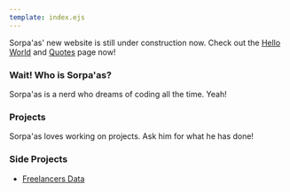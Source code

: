 ```yaml
---
template: index.ejs
---
```


Sorpa'as' new website is still under construction now. Check out the [Hello World](/hello-world) and [Quotes](/quotes) page now!

### Wait! Who is Sorpa'as?

Sorpa'as is a nerd who dreams of coding all the time. Yeah!


### Projects

Sorpa'as loves working on projects. Ask him for what he has done!

### Side Projects

* [Freelancers Data](/freelancers)
